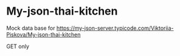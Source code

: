 # My-json-thai-kitchen
Mock data base for https://my-json-server.typicode.com/Viktoriia-Piskova/My-json-thai-kitchen

GET only
